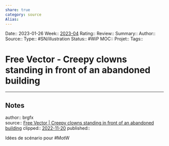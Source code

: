 ```yaml
---
share: true 
category: source
Alias:
---
```

Date:: 2023-01-26
Week:: [2023-04](2023-04.md)
Rating::
Review:: 
Summary:: 
Author::
Source:: 
Type:: #SN/illustration
Status:: #WiP 
MOC::
Projet:: 
Tags:: 

# Free Vector - Creepy clowns standing in front of an abandoned building


***

## Notes

author:: brgfx				
source:: [Free Vector | Creepy clowns standing in front of an abandoned building](https://www.freepik.com/free-vector/creepy-clowns-standing-front-abandoned-building_19376717.htm#page=2&query=lost%20hut&position=1&from_view=search&track=ais)
clipped:: [2022-11-20](2022-11-20.md)
published:: 

Idées de scénario pour #MotW 